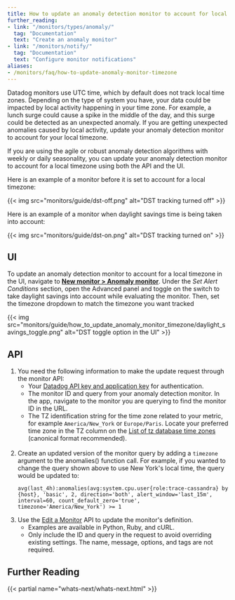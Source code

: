 ```yaml
---
title: How to update an anomaly detection monitor to account for local time zone
further_reading:
- link: "/monitors/types/anomaly/"
  tag: "Documentation"
  text: "Create an anomaly monitor"
- link: "/monitors/notify/"
  tag: "Documentation"
  text: "Configure monitor notifications"
aliases:
- /monitors/faq/how-to-update-anomaly-monitor-timezone  
---
```


Datadog monitors use UTC time, which by default does not track local time zones. Depending on the type of system you have, your data could be impacted by local activity happening in your time zone. For example, a lunch surge could cause a spike in the middle of the day, and this surge could be detected as an unexpected anomaly. If you are getting unexpected anomalies caused by local activity, update your anomaly detection monitor to account for your local timezone.

If you are using the agile or robust anomaly detection algorithms with weekly or daily seasonality, you can update your anomaly detection monitor to account for a local timezone using both the API and the UI.

Here is an example of a monitor before it is set to account for a local timezone:

{{< img src="monitors/guide/dst-off.png" alt="DST tracking turned off" >}}

Here is an example of a monitor when daylight savings time is being taken into account:

{{< img src="monitors/guide/dst-on.png" alt="DST tracking turned on" >}}

## UI

To update an anomaly detection monitor to account for a local timezone in the UI, navigate to **[New monitor > Anomaly monitor][1]**. Under the *Set Alert Conditions* section, open the Advanced panel and toggle on the switch to take daylight savings into account while evaluating the monitor. Then, set the timezone dropdown to match the timezone you want tracked

{{< img src="monitors/guide/how_to_update_anomaly_monitor_timezone/daylight_savings_toggle.png" alt="DST toggle option in the UI" >}}

## API

1. You need the following information to make the update request through the monitor API:
    - Your [Datadog API key and application key][3] for authentication.
    - The monitor ID and query from your anomaly detection monitor. In the app, navigate to the monitor you are querying to find the monitor ID in the URL.
    - The TZ identification string for the time zone related to your metric, for example `America/New_York` or `Europe/Paris`. Locate your preferred time zone in the TZ column on the [List of tz database time zones][4] (canonical format recommended).<br><br>
2. Create an updated version of the monitor query by adding a `timezone` argument to the anomalies() function call. For example, if you wanted to change the query shown above to use New York's local time, the query would be updated to:
    ```
    avg(last_4h):anomalies(avg:system.cpu.user{role:trace-cassandra} by {host}, 'basic', 2, direction='both', alert_window='last_15m', interval=60, count_default_zero='true', timezone='America/New_York') >= 1
    ```
3. Use the [Edit a Monitor][5] API to update the monitor's definition.
    - Examples are available in Python, Ruby, and cURL.
    - Only include the ID and query in the request to avoid overriding existing settings. The name, message, options, and tags are not required.

## Further Reading

{{< partial name="whats-next/whats-next.html" >}}

[1]: https://app.datadoghq.com/monitors/create/anomaly
[3]: https://app.datadoghq.com/organization-settings/api-keys
[4]: https://en.wikipedia.org/wiki/List_of_tz_database_time_zones
[5]: /api/latest/monitors/#edit-a-monitor
